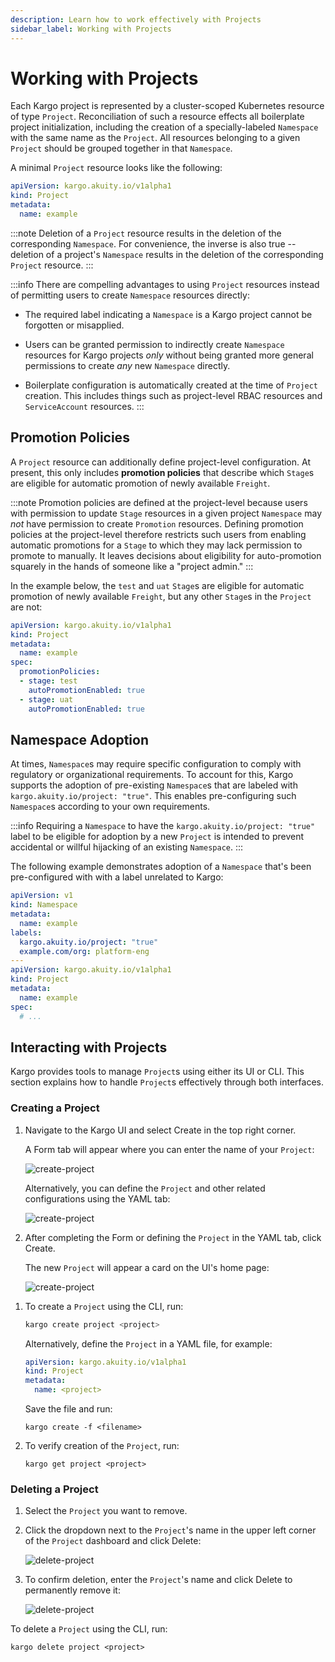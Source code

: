 ```yaml
---
description: Learn how to work effectively with Projects
sidebar_label: Working with Projects
---
```


# Working with Projects

Each Kargo project is represented by a cluster-scoped Kubernetes resource of
type `Project`. Reconciliation of such a resource effects all boilerplate
project initialization, including the creation of a specially-labeled
`Namespace` with the same name as the `Project`. All resources belonging to a
given `Project` should be grouped together in that `Namespace`.

A minimal `Project` resource looks like the following:

```yaml
apiVersion: kargo.akuity.io/v1alpha1
kind: Project
metadata:
  name: example
```

:::note
Deletion of a `Project` resource results in the deletion of the corresponding
`Namespace`. For convenience, the inverse is also true -- deletion of a
project's `Namespace` results in the deletion of the corresponding `Project`
resource.
:::

:::info
There are compelling advantages to using `Project` resources instead of
permitting users to create `Namespace` resources directly:

* The required label indicating a `Namespace` is a Kargo project cannot be
forgotten or misapplied.

* Users can be granted permission to indirectly create `Namespace` resources for
Kargo projects _only_ without being granted more general permissions to create
_any_ new `Namespace` directly.

* Boilerplate configuration is automatically created at the time of `Project`
creation. This includes things such as project-level RBAC resources and
`ServiceAccount` resources.
:::

## Promotion Policies

A `Project` resource can additionally define project-level configuration. At
present, this only includes **promotion policies** that describe which `Stage`s
are eligible for automatic promotion of newly available `Freight`.

:::note
Promotion policies are defined at the project-level because users with
permission to update `Stage` resources in a given project `Namespace` may _not_
have permission to create `Promotion` resources. Defining promotion policies at
the project-level therefore restricts such users from enabling automatic
promotions for a `Stage` to which they may lack permission to promote to
manually. It leaves decisions about eligibility for auto-promotion squarely in
the hands of someone like a "project admin."
:::

In the example below, the `test` and `uat` `Stage`s are eligible for automatic
promotion of newly available `Freight`, but any other `Stage`s in the `Project`
are not:

```yaml
apiVersion: kargo.akuity.io/v1alpha1
kind: Project
metadata:
  name: example
spec:
  promotionPolicies:
  - stage: test
    autoPromotionEnabled: true
  - stage: uat
    autoPromotionEnabled: true
```

## Namespace Adoption

At times, `Namespace`s may require specific configuration to
comply with regulatory or organizational requirements. To
account for this, Kargo supports the adoption of pre-existing
`Namespace`s that are labeled with `kargo.akuity.io/project: "true"`.
This enables pre-configuring such `Namespace`s according to your
own requirements.

:::info
Requiring a `Namespace` to have the `kargo.akuity.io/project: "true"` label to be eligible for adoption by a new `Project` is intended to prevent accidental or willful hijacking of an existing `Namespace`.
:::

The following example demonstrates adoption of a `Namespace` that's been
pre-configured with with a label unrelated to Kargo:

```yaml
apiVersion: v1
kind: Namespace
metadata:
  name: example
labels:
  kargo.akuity.io/project: "true"
  example.com/org: platform-eng
---
apiVersion: kargo.akuity.io/v1alpha1
kind: Project
metadata:
  name: example
spec:
  # ...
```

## Interacting with Projects

Kargo provides tools to manage `Project`s using either its UI or
CLI. This section explains how to handle `Project`s effectively through both interfaces.


### Creating a Project

<Tabs groupId="create-project">
<TabItem value="ui" label="Using the UI" default>

1. Navigate to the Kargo UI and select <Hlt>Create</Hlt> in the top right corner.

   A <Hlt>Form</Hlt> tab will appear where you can enter the name of your `Project`:

   ![create-project](img/create-project.png)

   Alternatively, you can define the `Project` and other related configurations using the <Hlt>YAML</Hlt> tab:

   ![create-project](img/create-project-2.png)

1. After completing the <Hlt>Form</Hlt> or defining the `Project` in the <Hlt>YAML</Hlt> tab, click <Hlt>Create</Hlt>. 

   The new `Project` will appear a card on the UI's home page:

   ![create-project](img/create-project-3.png)

</TabItem>
<TabItem value="cli" label="Using the CLI">

1. To create a `Project` using the CLI, run:

   ```bash
   kargo create project <project>
   ```

   Alternatively, define the `Project` in a YAML file, for example:

   ```yaml
   apiVersion: kargo.akuity.io/v1alpha1
   kind: Project
   metadata:
     name: <project>
   ```

   Save the file and run:

   ```shell
   kargo create -f <filename>
   ```

1. To verify creation of the `Project`, run:

   ```shell
   kargo get project <project>
   ```

</TabItem>
</Tabs>

### Deleting a Project

<Tabs groupId="delete-project">
<TabItem value="ui" label="Using the UI" default>

1. Select the `Project` you want to remove.

1. Click the dropdown next to the `Project`'s name in the upper left corner of the `Project` dashboard and click <Hlt>Delete</Hlt>:

   ![delete-project](img/delete-project.png)

1. To confirm deletion, enter the `Project`'s name and click <Hlt>Delete</Hlt> to permanently remove it:

   ![delete-project](img/delete-project-2.png)

</TabItem>
<TabItem value="cli" label="Using the CLI">

To delete a `Project` using the CLI, run:

```shell
kargo delete project <project>
```

</TabItem>
</Tabs>
